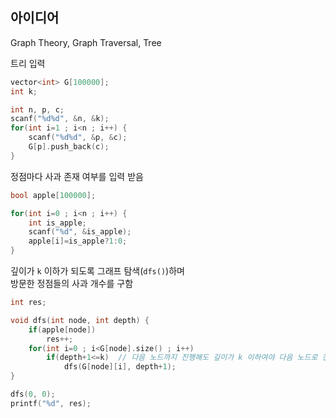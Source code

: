 ## 아이디어
Graph Theory, Graph Traversal, Tree

트리 입력
```cpp
vector<int> G[100000];
int k;

int n, p, c;
scanf("%d%d", &n, &k);
for(int i=1 ; i<n ; i++) {
	scanf("%d%d", &p, &c);
	G[p].push_back(c);
}
```
정점마다 사과 존재 여부를 입력 받음
```cpp
bool apple[100000];

for(int i=0 ; i<n ; i++) {
	int is_apple;
	scanf("%d", &is_apple);
	apple[i]=is_apple?1:0;
}
```
깊이가 `k` 이하가 되도록 그래프 탐색(`dfs()`)하며  
방문한 정점들의 사과 개수를 구함
```cpp
int res;

void dfs(int node, int depth) {
	if(apple[node])
		res++;
	for(int i=0 ; i<G[node].size() ; i++)
		if(depth+1<=k)	// 다음 노드까지 진행해도 깊이가 k 이하여야 다음 노드로 진행
			dfs(G[node][i], depth+1);
}

dfs(0, 0);
printf("%d", res);
```
